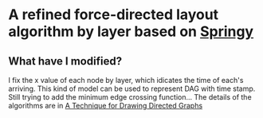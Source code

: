 A refined force-directed layout algorithm by layer based on [Springy](http://getspringy.com/)
====

What have I modified?
----
I fix the x value of each node by layer, which idicates the time of each's arriving.
This kind of model can be used to represent DAG with time stamp.
Still trying to add the minimum edge crossing function...
The details of the algorithms are in [A Technique for Drawing Directed Graphs](http://www.graphviz.org/Documentation/TSE93.pdf)



